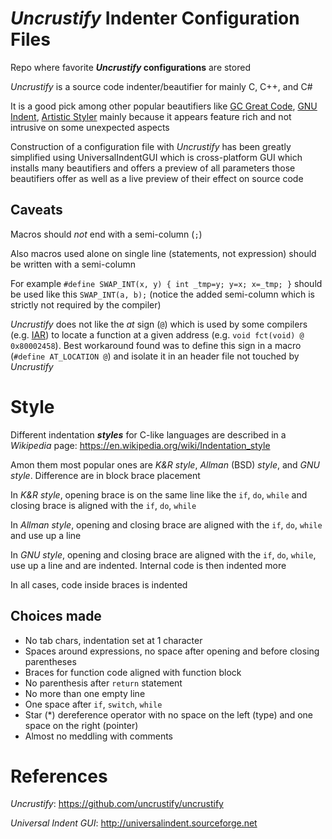 # *Uncrustify* Indenter Configuration Files

Repo where favorite ***Uncrustify* configurations** are stored

*Uncrustify* is a source code indenter/beautifier for mainly C, C++, and C#

It is a good pick among other popular beautifiers like [GC Great Code](https://sourceforge.net/projects/gcgreatcode), [GNU Indent](https://www.gnu.org/software/indent), [Artistic Styler](http://astyle.sourceforge.net) mainly because it appears feature rich and not intrusive on some unexpected aspects

Construction of a configuration file with *Uncrustify* has been greatly simplified using UniversalIndentGUI which is cross-platform GUI which installs many beautifiers and offers a preview of all parameters those beautifiers offer as well as a live preview of their effect on source code

## Caveats

Macros should *not* end with a semi-column (`;`)

Also macros used alone on single line (statements, not expression) should be written with a semi-column

For example `#define SWAP_INT(x, y) { int _tmp=y; y=x; x=_tmp; }` should be used like this `SWAP_INT(a, b);` (notice the added semi-column which is strictly not required by the compiler)

*Uncrustify* does not like the *at* sign (`@`) which is used by some compilers (e.g. [IAR](https://www.iar.com)) to locate a function at a given address (e.g. `void fct(void) @ 0x80002458`). Best workaround found was to define this sign in a macro (`#define AT_LOCATION @`) and isolate it in an header file not touched by *Uncrustify*

# Style

Different indentation ***styles*** for C-like languages are described in a *Wikipedia* page: https://en.wikipedia.org/wiki/Indentation_style

Amon them most popular ones are *K&R style*, *Allman* (BSD) *style*, and *GNU style*. Difference are in block brace placement

In *K&R style*, opening brace is on the same line like the `if`, `do`, `while` and closing brace is aligned with the `if`, `do`, `while`

In *Allman style*, opening and closing brace are aligned with the `if`, `do`, `while` and use up a line

In *GNU style*, opening and closing brace are aligned with the `if`, `do`, `while`, use up a line and are indented. Internal code is then indented more

In all cases, code inside braces is indented

## Choices made

- No tab chars, indentation set at 1 character
- Spaces around expressions, no space after opening and before closing parentheses
- Braces for function code aligned with function block
- No parenthesis after `return` statement
- No more than one empty line
- One space after `if`, `switch`, `while`
- Star (*) dereference operator with no space on the left (type) and one space on the right (pointer)
- Almost no meddling with comments

# References

*Uncrustify*: https://github.com/uncrustify/uncrustify

*Universal Indent GUI*: http://universalindent.sourceforge.net